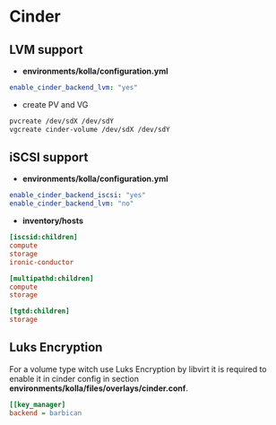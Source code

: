 # Cinder

## LVM support

* **environments/kolla/configuration.yml**

```yaml
enable_cinder_backend_lvm: "yes"
```

* create PV and VG

```sh
pvcreate /dev/sdX /dev/sdY
vgcreate cinder-volume /dev/sdX /dev/sdY
```

## iSCSI support

* **environments/kolla/configuration.yml**

```yaml
enable_cinder_backend_iscsi: "yes"
enable_cinder_backend_lvm: "no"
```

* **inventory/hosts**

```ini
[iscsid:children]
compute
storage
ironic-conductor

[multipathd:children]
compute
storage

[tgtd:children]
storage
```

## Luks Encryption

For a volume type witch use Luks Encryption by libvirt it is required to enable it in cinder config in section
**environments/kolla/files/overlays/cinder.conf**.

```ini
[[key_manager]
backend = barbican
```
